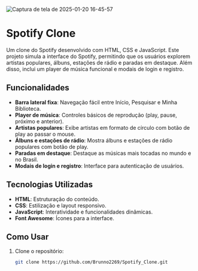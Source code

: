 ![Captura de tela de 2025-01-20 16-45-57](https://github.com/user-attachments/assets/d4915a5c-83b4-4e8e-aeb8-b9db88e1bb9a)

# Spotify Clone

Um clone do Spotify desenvolvido com HTML, CSS e JavaScript. Este projeto simula a interface do Spotify, permitindo que os usuários explorem artistas populares, álbuns, estações de rádio e paradas em destaque. Além disso, inclui um player de música funcional e modais de login e registro.

## Funcionalidades

- **Barra lateral fixa**: Navegação fácil entre Início, Pesquisar e Minha Biblioteca.
- **Player de música**: Controles básicos de reprodução (play, pause, próximo e anterior).
- **Artistas populares**: Exibe artistas em formato de círculo com botão de play ao passar o mouse.
- **Álbuns e estações de rádio**: Mostra álbuns e estações de rádio populares com botão de play.
- **Paradas em destaque**: Destaque as músicas mais tocadas no mundo e no Brasil.
- **Modais de login e registro**: Interface para autenticação de usuários.

## Tecnologias Utilizadas

- **HTML**: Estruturação do conteúdo.
- **CSS**: Estilização e layout responsivo.
- **JavaScript**: Interatividade e funcionalidades dinâmicas.
- **Font Awesome**: Ícones para a interface.

## Como Usar

1. Clone o repositório:
   ```bash
   git clone https://github.com/Brunno2269/Spotify_Clone.git
